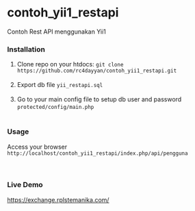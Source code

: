 # contoh_yii1_restapi
Contoh Rest API menggunakan Yii1 <br />


### Installation
1. Clone repo on your htdocs: `git clone https://github.com/rc4dayyan/contoh_yii1_restapi.git`<br/><br/>
2. Export db file `yii_restapi.sql`<br/><br/>
3. Go to your main config file to setup db user and password `protected/config/main.php`<br/><br/>

### Usage
Access your browser `http://localhost/contoh_yii1_restapi/index.php/api/pengguna`<br/><br/><br/>

### Live Demo
https://exchange.rplstemanika.com/